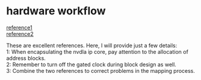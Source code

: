 # hardware workflow

[reference1](https://vvviy.github.io/2018/09/12/nv_small-FPGA-Mapping-Workflow-I/)  
[reference2](https://zhuanlan.zhihu.com/p/378202360)  
  
These are excellent references. Here, I will provide just a few details:  
1: When encapsulating the nvdla ip core, pay attention to the allocation of address blocks.  
2: Remember to turn off the gated clock during block design as well.  
3: Combine the two references to correct problems in the mapping process.   